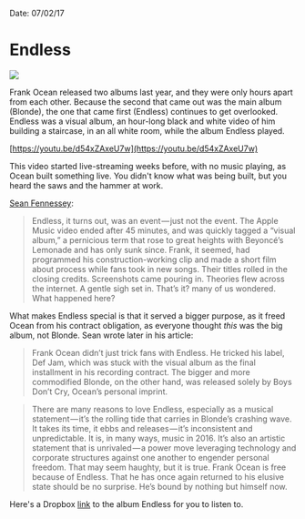 Date: 07/02/17

# Endless

![](http://images.complex.com/complex/image/upload/c_crop,h_610,w_1215,x_5,y_0/y_aptp4a.jpg)

Frank Ocean released two albums last year, and they were only hours apart from each other. Because the second that came out was the main album (Blonde), the one that came first (Endless) continues to get overlooked. Endless was a visual album, an hour-long black and white video of him building a staircase, in an all white room, while the album Endless played.

[https://youtu.be/d54xZAxeU7w](https://youtu.be/d54xZAxeU7w)

This video started live-streaming weeks before, with no music playing, as Ocean built something live. You didn't know what was being built, but you heard the saws and the hammer at work.

[Sean Fennessey](https://theringer.com/the-other-frank-ocean-album-is-the-most-important-album-of-2016-dec627574467):

> Endless, it turns out, was an event — just not the event. The Apple Music video ended after 45 minutes, and was quickly tagged a “visual album,” a pernicious term that rose to great heights with Beyoncé’s Lemonade and has only sunk since. Frank, it seemed, had programmed his construction-working clip and made a short film about process while fans took in new songs. Their titles rolled in the closing credits. Screenshots came pouring in. Theories flew across the internet. A gentle sigh set in. That’s it? many of us wondered. What happened here?

What makes Endless special is that it served a bigger purpose, as it freed Ocean from his contract obligation, as everyone thought *this* was the big album, not Blonde. Sean wrote later in his article:

> Frank Ocean didn’t just trick fans with Endless. He tricked his label, Def Jam, which was stuck with the visual album as the final installment in his recording contract. The bigger and more commodified Blonde, on the other hand, was released solely by Boys Don’t Cry, Ocean’s personal imprint.

> There are many reasons to love Endless, especially as a musical statement — it’s the rolling tide that carries in Blonde’s crashing wave. It takes its time, it ebbs and releases — it’s inconsistent and unpredictable. It is, in many ways, music in 2016. It’s also an artistic statement that is unrivaled — a power move leveraging technology and corporate structures against one another to engender personal freedom. That may seem haughty, but it is true. Frank Ocean is free because of Endless. That he has once again returned to his elusive state should be no surprise. He’s bound by nothing but himself now.

Here's a Dropbox [link](https://www.dropbox.com/sh/wf8nozw7fmht7id/AACNee0JTJ8avdgbtc2Robgaa?dl=0) to the album Endless for you to listen to.

